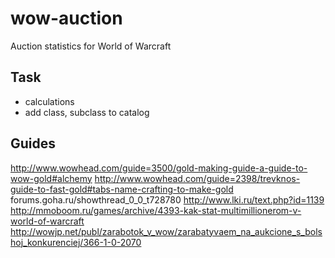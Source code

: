 # wow-auction
Auction statistics for World of Warcraft


## Task
* calculations
* add class, subclass to catalog

## Guides
http://www.wowhead.com/guide=3500/gold-making-guide-a-guide-to-wow-gold#alchemy
http://www.wowhead.com/guide=2398/trevknos-guide-to-fast-gold#tabs-name-crafting-to-make-gold
forums.goha.ru/showthread_0_0_t728780
http://www.lki.ru/text.php?id=1139
http://mmoboom.ru/games/archive/4393-kak-stat-multimillionerom-v-world-of-warcraft
http://wowjp.net/publ/zarabotok_v_wow/zarabatyvaem_na_aukcione_s_bolshoj_konkurenciej/366-1-0-2070
